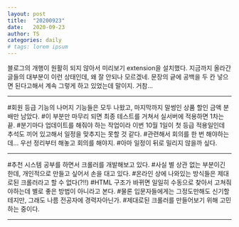 ```yaml
---
layout: post
title:  "20200923"
date:   2020-09-23
author: TS
categories: daily
# tags: lorem ipsum
---
```


블로그의 개행이 원활히 되지 않아서 미리보기 extension을 설치했다.  지금까지 올라간 글들의 대부분이 이런 상태인데, 왜 잘 안되나 모르겠네.  문장의 긑에 공백을 두 칸 넣으면 된다고해서 계속 그렇게 하고 있었는데 말이지.  거참...

---

#회원 등급 기능의 나머지 기능들은 모두 나왔고, 마지막까지 말썽인 상품 할인 금액 분배만 남았다.
#이 부분만 마무리 되면 최종 테스트를 거쳐서 실서버에 적용하면 1차는 끝.
#분기마다 업데이트를 해줘야 하는 작업이라 이번 10월 1일이 첫 등급 적용일인데 추석도 끼어 있고해서 일정을 맞추지는 못할 것 같다.
#관련해서 회의를 한 번 해야하는데... 우선 정리부터 해놓고 회의를 해야지.
#아마 일정이 뒤로 밀리지 않을까 싶다.

---

#추천 시스템 공부를 하면서 크롤러를 개발해보고 있다.
#사실 별 상관 없는 부분이긴 한데, 개인적으로 만들고 싶어서 손을 대고 있다.
#온라인 상에 나와있는 방식들은 제대로된 크롤러라고 할 수 없다(?!!)
#HTML 구조가 바뀌면 일일히 수동으로 찾아서 고쳐줘야하는데 별로 좋은 방법이 아니라고 본다.
#물론 입문자들에게는 그정도만해도 신기할테지만, 그래도 나름 전공자에 경력자아닌가.
#제대로된 크롤러를 만들어보기 위해 고민하는 중이다.

---
